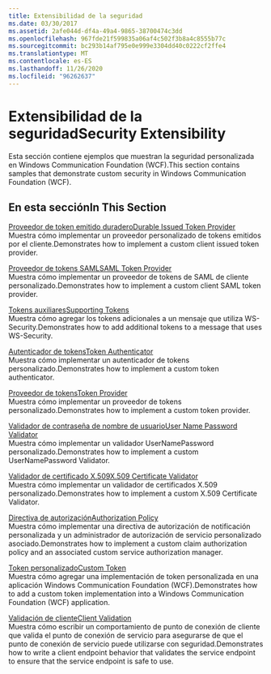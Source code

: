 ```yaml
---
title: Extensibilidad de la seguridad
ms.date: 03/30/2017
ms.assetid: 2afe044d-df4a-49a4-9865-38700474c3dd
ms.openlocfilehash: 967fde21f599835a06af4c502f3b8a4c8555b77c
ms.sourcegitcommit: bc293b14af795e0e999e3304dd40c0222cf2ffe4
ms.translationtype: MT
ms.contentlocale: es-ES
ms.lasthandoff: 11/26/2020
ms.locfileid: "96262637"
---
```

# <a name="security-extensibility"></a><span data-ttu-id="1385d-102">Extensibilidad de la seguridad</span><span class="sxs-lookup"><span data-stu-id="1385d-102">Security Extensibility</span></span>

<span data-ttu-id="1385d-103">Esta sección contiene ejemplos que muestran la seguridad personalizada en Windows Communication Foundation (WCF).</span><span class="sxs-lookup"><span data-stu-id="1385d-103">This section contains samples that demonstrate custom security in Windows Communication Foundation (WCF).</span></span>  
  
## <a name="in-this-section"></a><span data-ttu-id="1385d-104">En esta sección</span><span class="sxs-lookup"><span data-stu-id="1385d-104">In This Section</span></span>  

 [<span data-ttu-id="1385d-105">Proveedor de token emitido duradero</span><span class="sxs-lookup"><span data-stu-id="1385d-105">Durable Issued Token Provider</span></span>](durable-issued-token-provider.md)  
 <span data-ttu-id="1385d-106">Muestra cómo implementar un proveedor personalizado de tokens emitidos por el cliente.</span><span class="sxs-lookup"><span data-stu-id="1385d-106">Demonstrates how to implement a custom client issued token provider.</span></span>  
  
 [<span data-ttu-id="1385d-107">Proveedor de tokens SAML</span><span class="sxs-lookup"><span data-stu-id="1385d-107">SAML Token Provider</span></span>](saml-token-provider.md)  
 <span data-ttu-id="1385d-108">Muestra cómo implementar un proveedor de tokens de SAML de cliente personalizado.</span><span class="sxs-lookup"><span data-stu-id="1385d-108">Demonstrates how to implement a custom client SAML token provider.</span></span>  
  
 [<span data-ttu-id="1385d-109">Tokens auxiliares</span><span class="sxs-lookup"><span data-stu-id="1385d-109">Supporting Tokens</span></span>](supporting-tokens.md)  
 <span data-ttu-id="1385d-110">Muestra cómo agregar los tokens adicionales a un mensaje que utiliza WS-Security.</span><span class="sxs-lookup"><span data-stu-id="1385d-110">Demonstrates how to add additional tokens to a message that uses WS-Security.</span></span>  
  
 [<span data-ttu-id="1385d-111">Autenticador de tokens</span><span class="sxs-lookup"><span data-stu-id="1385d-111">Token Authenticator</span></span>](token-authenticator.md)  
 <span data-ttu-id="1385d-112">Muestra cómo implementar un autenticador de tokens personalizado.</span><span class="sxs-lookup"><span data-stu-id="1385d-112">Demonstrates how to implement a custom token authenticator.</span></span>  
  
 [<span data-ttu-id="1385d-113">Proveedor de tokens</span><span class="sxs-lookup"><span data-stu-id="1385d-113">Token Provider</span></span>](token-provider.md)  
 <span data-ttu-id="1385d-114">Muestra cómo implementar un proveedor de tokens personalizado.</span><span class="sxs-lookup"><span data-stu-id="1385d-114">Demonstrates how to implement a custom token provider.</span></span>  
  
 [<span data-ttu-id="1385d-115">Validador de contraseña de nombre de usuario</span><span class="sxs-lookup"><span data-stu-id="1385d-115">User Name Password Validator</span></span>](user-name-password-validator.md)  
 <span data-ttu-id="1385d-116">Muestra cómo implementar un validador UserNamePassword personalizado.</span><span class="sxs-lookup"><span data-stu-id="1385d-116">Demonstrates how to implement a custom UserNamePassword Validator.</span></span>  
  
 [<span data-ttu-id="1385d-117">Validador de certificado X.509</span><span class="sxs-lookup"><span data-stu-id="1385d-117">X.509 Certificate Validator</span></span>](x-509-certificate-validator.md)  
 <span data-ttu-id="1385d-118">Muestra cómo implementar un validador de certificados X.509 personalizado.</span><span class="sxs-lookup"><span data-stu-id="1385d-118">Demonstrates how to implement a custom X.509 Certificate Validator.</span></span>  
  
 [<span data-ttu-id="1385d-119">Directiva de autorización</span><span class="sxs-lookup"><span data-stu-id="1385d-119">Authorization Policy</span></span>](authorization-policy.md)  
 <span data-ttu-id="1385d-120">Muestra cómo implementar una directiva de autorización de notificación personalizada y un administrador de autorización de servicio personalizado asociado.</span><span class="sxs-lookup"><span data-stu-id="1385d-120">Demonstrates how to implement a custom claim authorization policy and an associated custom service authorization manager.</span></span>  
  
 [<span data-ttu-id="1385d-121">Token personalizado</span><span class="sxs-lookup"><span data-stu-id="1385d-121">Custom Token</span></span>](custom-token.md)  
 <span data-ttu-id="1385d-122">Muestra cómo agregar una implementación de token personalizada en una aplicación Windows Communication Foundation (WCF).</span><span class="sxs-lookup"><span data-stu-id="1385d-122">Demonstrates how to add a custom token implementation into a Windows Communication Foundation (WCF) application.</span></span>  
  
 [<span data-ttu-id="1385d-123">Validación de cliente</span><span class="sxs-lookup"><span data-stu-id="1385d-123">Client Validation</span></span>](client-validation.md)  
 <span data-ttu-id="1385d-124">Muestra cómo escribir un comportamiento de punto de conexión de cliente que valida el punto de conexión de servicio para asegurarse de que el punto de conexión de servicio puede utilizarse con seguridad.</span><span class="sxs-lookup"><span data-stu-id="1385d-124">Demonstrates how to write a client endpoint behavior that validates the service endpoint to ensure that the service endpoint is safe to use.</span></span>
